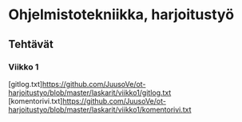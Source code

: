 # Ohjelmistotekniikka, harjoitustyö
## Tehtävät
### Viikko 1

[gitlog.txt]https://github.com/JuusoVe/ot-harjoitustyo/blob/master/laskarit/viikko1/gitlog.txt
[komentorivi.txt]https://github.com/JuusoVe/ot-harjoitustyo/blob/master/laskarit/viikko1/komentorivi.txt



